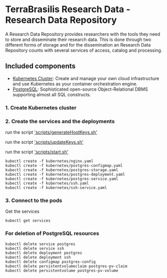 # TerraBrasilis Research Data - Research Data Repository
A Research Data Repository provides researchers with the tools they need to store and disseminate their research data. This is done through two different forms of storage and for the dissemination an Research Data Repository counts with several services of access, catalog and processing. 

## Included components

* [Kubernetes Cluster](): Create and manage your own cloud infrastructure and use Kubernetes as your container orchestration engine.
* [PostgreSQL](): Sophisticated open-source Object-Relational DBMS supporting almost all SQL constructs.

### 1. Create Kubernetes cluster


### 2. Create the services and the deployments

run the script ['scripts/generateHostKeys.sh'](scripts/generateHostKeys.sh)

run the script ['scripts/updateKeys.sh'](scripts/updateKeys.sh)

run the script ['scripts/start.sh'](scripts/start.sh)

```shell
kubectl create -f kubernetes/nginx.yaml
kubectl create -f kubernetes/postgres-configmap.yaml
kubectl create -f kubernetes/postgres-storage.yaml
kubectl create -f kubernetes/postgres-deployment.yaml
kubectl create -f kubernetes/postgres-service.yaml
kubectl create -f kubernetes/ssh.yaml
kubectl create -f kubernetes/ssh-service.yaml
```

### 3. Connect to the pods

Get the services

```shell
kubectl get services
```

### For deletion of PostgreSQL resources

```shell
kubectl delete service postgres 
kubectl delete service ssh 
kubectl delete deployment postgres
kubectl delete deployment ssh
kubectl delete configmap postgres-config
kubectl delete persistentvolumeclaim postgres-pv-claim
kubectl delete persistentvolume postgres-pv-volume
```
